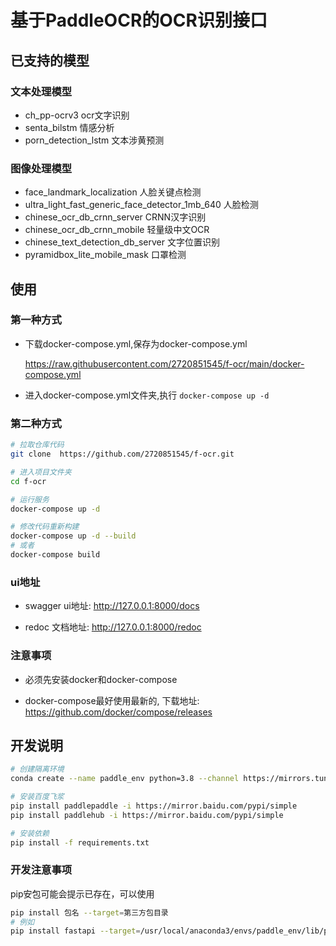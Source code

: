 # 基于PaddleOCR的OCR识别接口

## 已支持的模型

### 文本处理模型
- ch_pp-ocrv3 ocr文字识别
- senta_bilstm 情感分析
- porn_detection_lstm 文本涉黄预测

### 图像处理模型

- face_landmark_localization 人脸关键点检测
- ultra_light_fast_generic_face_detector_1mb_640 人脸检测
- chinese_ocr_db_crnn_server CRNN汉字识别
- chinese_ocr_db_crnn_mobile 轻量级中文OCR
- chinese_text_detection_db_server 文字位置识别
- pyramidbox_lite_mobile_mask 口罩检测

## 使用
### 第一种方式

- 下载docker-compose.yml,保存为docker-compose.yml
  
  https://raw.githubusercontent.com/2720851545/f-ocr/main/docker-compose.yml

- 进入docker-compose.yml文件夹,执行
`docker-compose up -d`

### 第二种方式

```bash
# 拉取仓库代码
git clone  https://github.com/2720851545/f-ocr.git

# 进入项目文件夹
cd f-ocr

# 运行服务
docker-compose up -d

# 修改代码重新构建
docker-compose up -d --build
# 或者
docker-compose build
```
### ui地址
- swagger ui地址: http://127.0.0.1:8000/docs

- redoc 文档地址: http://127.0.0.1:8000/redoc


### 注意事项


- 必须先安装docker和docker-compose

- docker-compose最好使用最新的, 下载地址: https://github.com/docker/compose/releases

## 开发说明

```bash
# 创建隔离环境
conda create --name paddle_env python=3.8 --channel https://mirrors.tuna.tsinghua.edu.cn/anaconda/pkgs/free/  

# 安装百度飞浆
pip install paddlepaddle -i https://mirror.baidu.com/pypi/simple
pip install paddlehub -i https://mirror.baidu.com/pypi/simple

# 安装依赖
pip install -f requirements.txt
```
### 开发注意事项

pip安包可能会提示已存在，可以使用
```bash
pip install 包名 --target=第三方包目录
# 例如
pip install fastapi --target=/usr/local/anaconda3/envs/paddle_env/lib/python3.8/site-packages
